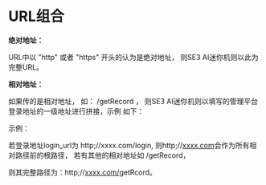 # URL组合

**绝对地址：**

URL中以 "http" 或者 "https" 开头的认为是绝对地址， 则SE3 AI迷你机则以此为完整URL。

**相对地址：**

如果传的是相对地址， 如： /getRecord ， 则SE3 AI迷你机则以填写的管理平台登录地址的一级地址进行拼接，示例 如下：

示例：

若登录地址login_url为 http;//xxxx.com/login,   则http;//[xxxx.com](http://xxxx.com/first_path/second_path)会作为所有相对路径前的根路径， 若有其他的相对地址如 /getRecord， 

则其完整路径为：http;//[xxxx.com/](http://xxxx.com/first_path/second_path)getRcord。

